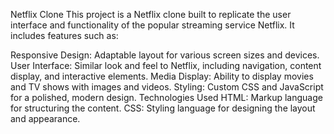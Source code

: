 Netflix Clone
This project is a Netflix clone built to replicate the user interface and functionality of the popular streaming service Netflix. It includes features such as:

Responsive Design: Adaptable layout for various screen sizes and devices.
User Interface: Similar look and feel to Netflix, including navigation, content display, and interactive elements.
Media Display: Ability to display movies and TV shows with images and videos.
Styling: Custom CSS and JavaScript for a polished, modern design.
Technologies Used
HTML: Markup language for structuring the content.
CSS: Styling language for designing the layout and appearance.
